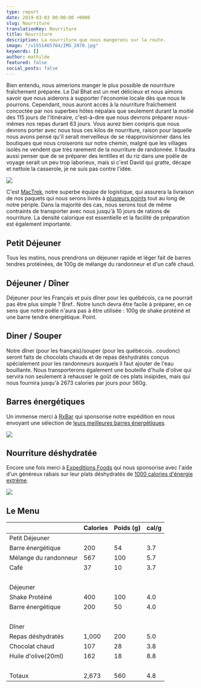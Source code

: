 ```yaml
---
type: report
date: 2019-03-03 00:00:00 +0000
slug: Nourriture
translationKey: Nourriture
title: Nourriture
description: La nourriture que nous mangerons sur la route.
image: "/v1551465764/IMG_2870.jpg"
keywords: []
author: mathilde
featured: false
social_posts: false
---
```

Bien entendu, nous aimerions manger le plus possible de nourriture fraîchement préparée. Le Dal Bhat est un met délicieux et nous aimons savoir que nous aiderons à supporter l'économie locale dès que nous le pourrons. Cependant, nous auront accès à la nourriture fraîchement concoctée par nos superbes hôtes népalais que seulement durant la moitié des 115 jours de l'itinéraire, c'est-à-dire que nous devrons préparer nous-mêmes nos repas durant 63 jours. Vous aurez bien compris que nous devrons porter avec nous tous ces kilos de nourriture, raison pour laquelle nous avons pensé qu'il serait merveilleux de se réapprovisionner dans les boutiques que nous croiserons sur notre chemin, malgré que les villages isolés ne vendent que très rarement de la nourriture de randonnée. Il faudra aussi penser que de se préparer des lentilles et du riz dans une poêle de voyage serait un peu trop laborieux, mais si c'est David qui gratte, décape et nettoie la casserole, je ne suis pas contre l'idée. 

![](https://res.cloudinary.com/wildernessprime/image/upload/w_800,dpr_auto/v1551710343/IMG_2289.jpg)

C'est [MacTrek](http://www.mactreks.com/), notre superbe équipe de logistique, qui assurera la livraison de nos paquets qui nous serons livrés à [plusieurs points](/expeditions/great-himalaya-trail/itinerary-resupply/) tout au long de notre périple. Dans la majorité des cas, nous serons tout de même contraints de transporter avec nous jusqu'à 10 jours de rations de nourriture. La densité calorique est essentielle et la facilité de préparation est également importante.

## Petit Déjeuner

Tous les matins, nous prendrons un déjeuner rapide et léger fait de barres tendres protéinées, de 100g de mélange du randonneur et d'un café chaud. 

## Déjeuner / Dîner

Déjeuner pour les Français et puis dîner pour les québécois, ca ne pourrait pas être plus simple ? Bref.. Notre lunch devra être facile à préparer, en ce sens que notre poêle n'aura pas à être utilisée : 100g de shake protéiné et une barre tendre énergétique. Point.

## Diner / Souper

Notre dîner (pour les français)/souper (pour les québécois.. coudonc) seront faits de chocolats chauds et de repas déshydratés conçus spécialement pour les randonneurs auxquels il faut ajouter de l'eau bouillante. Nous transporterons également une bouteille d'huile d'olive qui servira non seulement à rehausser le goût de ces plats insipides, mais qui nous fournira jusqu'à 2673 calories par jours pour 560g.

## Barres énergétiques

Un immense merci à [RxBar](https://www.rxbar.com/) qui sponsorise notre expédition en nous envoyant une sélection de [leurs meilleures barres énergétiques](https://www.rxbar.com/shop/rxbar.html/). 

![](https://res.cloudinary.com/wildernessprime/image/upload/w_800,dpr_auto/v1551711153/bs12thumbnail_1.jpg)

## Nourriture déshydratée 

Encore une fois merci à [Expeditions Foods](https://expeditionfoods.com/) qui nous sponsorise avec l'aide d'un généreux rabais sur leur plats déshydratés de [1000 calories d'énergie extrême](https://expeditionfoods.com/collections/1000kcal).

![](https://res.cloudinary.com/wildernessprime/image/upload/w_800,dpr_auto/v1551711026/spaghettibolognaise_1000_v4__orange_1000x1000.jpg)

## Le Menu

<div class="tableizer-container"><table class="tableizer-table"><thead><tr class="tableizer-firstrow"><th></th><th>Calories</th><th>Poids (g)</th><th>cal/g</th></tr></thead><tbody> <tr><td>Petit Déjeuner</td><td> </td><td> </td><td> </td></tr> <tr><td>Barre énergétique</td><td>200</td><td>54</td><td>3.7</td></tr> <tr><td>Mélange du randonneur</td><td>567</td><td>100</td><td>5.7</td></tr> <tr><td>Café</td><td>37</td><td>10</td><td>3.7</td></tr> <tr><td> </td><td> </td><td> </td><td> </td></tr> <tr><td>Déjeuner</td><td> </td><td> </td><td> </td></tr> <tr><td>Shake Protéiné</td><td>400</td><td>100</td><td>4.0</td></tr> <tr><td>Barre énergétique</td><td>200</td><td>50</td><td>4.0</td></tr> <tr><td> </td><td> </td><td> </td><td> </td></tr> <tr><td>Dîner</td><td> </td><td> </td><td> </td></tr> <tr><td>Repas déshydratés</td><td>1,000</td><td>200</td><td>5.0</td></tr> <tr><td>Chocolat chaud</td><td>107</td><td>28</td><td>3.8</td></tr> <tr><td>Huile d'olive(20ml)</td><td>162</td><td>18</td><td>8.8</td></tr> <tr><td> </td><td> </td><td> </td><td> </td></tr> <tr><td>Totaux</td><td>2,673</td><td>560</td><td>4.8</td></tr></tbody></table></div>